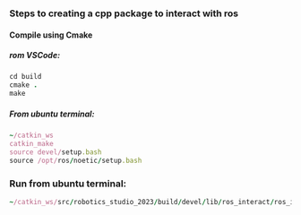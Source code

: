 ### Steps to creating a cpp package to interact with ros

#### Compile using Cmake
##### rom VSCode:
```ruby
cd build
cmake .
make
```

##### From ubuntu terminal:
```ruby
~/catkin_ws
catkin_make
source devel/setup.bash
source /opt/ros/noetic/setup.bash

```

### Run from ubuntu terminal:
```ruby
~/catkin_ws/src/robotics_studio_2023/build/devel/lib/ros_interact/ros_interact_node
```
